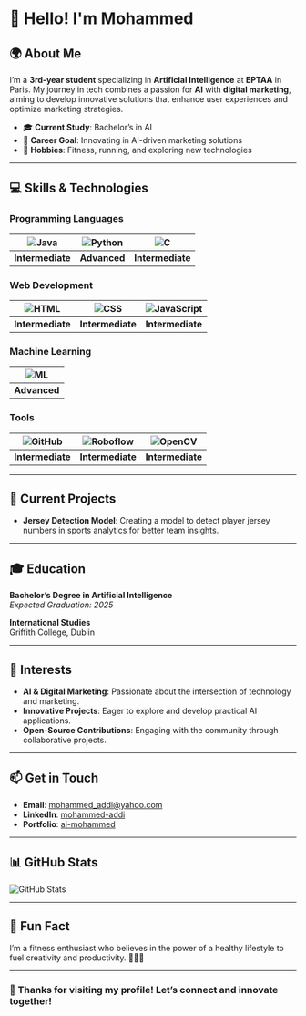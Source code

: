 # 👋 Hello! I'm **Mohammed**

## 🌍 About Me
I’m a **3rd-year student** specializing in **Artificial Intelligence** at **EPTAA** in Paris. My journey in tech combines a passion for **AI** with **digital marketing**, aiming to develop innovative solutions that enhance user experiences and optimize marketing strategies.

- 🎓 **Current Study**: Bachelor’s in AI
- 🚀 **Career Goal**: Innovating in AI-driven marketing solutions
- 🌱 **Hobbies**: Fitness, running, and exploring new technologies

---

## 💻 Skills & Technologies

### Programming Languages
| ![Java](https://img.shields.io/badge/Java-ED8B00?style=flat&logo=java&logoColor=white) | ![Python](https://img.shields.io/badge/Python-3776AB?style=flat&logo=python&logoColor=white) | ![C](https://img.shields.io/badge/C-00599C?style=flat&logo=c&logoColor=white) |
|---|---|---|
| **Intermediate** | **Advanced** | **Intermediate** |

### Web Development
| ![HTML](https://img.shields.io/badge/HTML-E34F26?style=flat&logo=html5&logoColor=white) | ![CSS](https://img.shields.io/badge/CSS-1572B6?style=flat&logo=css3&logoColor=white) | ![JavaScript](https://img.shields.io/badge/JavaScript-F7DF1E?style=flat&logo=javascript&logoColor=black) |
|---|---|---|
| **Intermediate** | **Intermediate** | **Intermediate** |

### Machine Learning
| ![ML](https://img.shields.io/badge/Machine%20Learning-FF9900?style=flat&logo=google&logoColor=white) |
|---|
| **Advanced** |

### Tools
| ![GitHub](https://img.shields.io/badge/GitHub-181717?style=flat&logo=github&logoColor=white) | ![Roboflow](https://img.shields.io/badge/Roboflow-3C3F41?style=flat&logo=roboflow&logoColor=white) | ![OpenCV](https://img.shields.io/badge/OpenCV-5C3EE8?style=flat&logo=opencv&logoColor=white) |
|---|---|---|
| **Intermediate** | **Intermediate** | **Intermediate** |

---

## 🚀 Current Projects
- **Jersey Detection Model**: Creating a model to detect player jersey numbers in sports analytics for better team insights.


---

## 🎓 Education

**Bachelor’s Degree in Artificial Intelligence**  
*Expected Graduation: 2025*

**International Studies**  
Griffith College, Dublin

---

## 🌱 Interests

- **AI & Digital Marketing**: Passionate about the intersection of technology and marketing.
- **Innovative Projects**: Eager to explore and develop practical AI applications.
- **Open-Source Contributions**: Engaging with the community through collaborative projects.

---

## 📫 Get in Touch

- **Email**: [mohammed_addi@yahoo.com](mailto:mohammed_addi@yahoo.com)
- **LinkedIn**: [mohammed-addi](https://linkedin.com/in/mohammed-addi-9858aa19b)
- **Portfolio**: [ai-mohammed](https://ai-mohammed.github.io/my-portfolio/)

---

## 📊 GitHub Stats

![GitHub Stats](https://github-readme-stats.vercel.app/api?username=ai-mohammed&show_icons=true&theme=radical)

---

## 🎉 Fun Fact
I’m a fitness enthusiast who believes in the power of a healthy lifestyle to fuel creativity and productivity. 🏃‍♂️💪

---

### 🌟 Thanks for visiting my profile! Let’s connect and innovate together!
